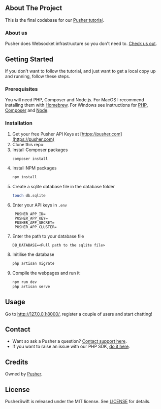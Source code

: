 ## About The Project

This is the final codebase for our [Pusher tutorial](https://pusher.com/tutorials/how-to-build-a-chat-app-with-vue-js-and-laravel/).

### About us

Pusher does Websocket infrastructure so you don't need to. [Check us out](https://pusher.com/).

<!-- GETTING STARTED -->
## Getting Started

If you don't want to follow the tutorial, and just want to get a local copy up and running, follow these steps.

### Prerequisites

You will need PHP, Composer and Node.js. For MacOS I recommend installing them with [Homebrew](https://brew.sh/). For Windows see instructions for [PHP](https://windows.php.net/download/), [Composer](https://getcomposer.org/doc/00-intro.md#installation-windows) and [Node](https://nodejs.org/en/download/).

### Installation

1. Get your free Pusher API Keys at [https://pusher.com](https://pusher.com)
2. Clone this repo
3. Install Composer packages
   ```sh
   composer install
   ```
4. Install NPM packages
   ```sh
   npm install
   ```
5. Create a sqlite database file in the database folder
    ```sh
    touch db.sqlite
    ```
6. Enter your API keys in `.env`
   ```
    PUSHER_APP_ID=
    PUSHER_APP_KEY=
    PUSHER_APP_SECRET=
    PUSHER_APP_CLUSTER=
   ```
7. Enter the path to your database file
    ```
    DB_DATABASE=<Full path to the sqlite file>
    ```
8. Initilise the database
    ```sh
    php artisan migrate
    ```
9. Compile the webpages and run it
    ```sh
    npm run dev
    php artisan serve
    ```

<!-- USAGE EXAMPLES -->
## Usage

Go to http://127.0.0.1:8000/, register a couple of users and start chatting!

<!-- CONTACT -->
## Contact

- Want so ask a Pusher a question? [Contact support here](https://support.pusher.com/hc/).
- If you want to raise an issue with our PHP SDK, [do it here](https://github.com/pusher/pusher-http-php).
 
## Credits

Owned by [Pusher](https://pusher.com).

## License

PusherSwift is released under the MIT license. See [LICENSE](https://github.com/pusher/laravel-chat/blob/master/LICENSE.md) for details.